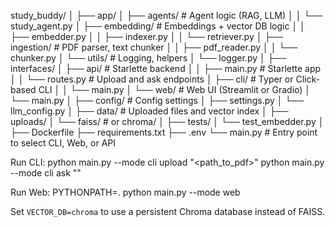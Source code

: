 study_buddy/
│
├── app/
│   ├── agents/                 # Agent logic (RAG, LLM)
│   │   └── study_agent.py
│   ├── embedding/              # Embeddings + vector DB logic
│   │   ├── embedder.py
│   │   ├── indexer.py
│   │   └── retriever.py
│   ├── ingestion/              # PDF parser, text chunker
│   │   ├── pdf_reader.py
│   │   └── chunker.py
│   └── utils/                  # Logging, helpers
│       └── logger.py
│
├── interfaces/
│   ├── api/                    # Starlette backend
│   │   ├── main.py             # Starlette app
│   │   └── routes.py           # Upload and ask endpoints
│   ├── cli/                    # Typer or Click-based CLI
│   │   └── main.py
│   └── web/                    # Web UI (Streamlit or Gradio)
│       └── main.py
│
├── config/                     # Config settings
│   ├── settings.py
│   └── llm_config.py
│
├── data/                       # Uploaded files and vector index
│   ├── uploads/
│   └── faiss/                  # or chroma/
│
├── tests/
│   └── test_embedder.py
│
├── Dockerfile
├── requirements.txt
├── .env
└── main.py                     # Entry point to select CLI, Web, or API


Run CLI:
python main.py --mode cli upload "<path_to_pdf>"
python main.py --mode cli ask "<question to ask>"

Run Web:
PYTHONPATH=. python main.py --mode web

Set `VECTOR_DB=chroma` to use a persistent Chroma database instead of FAISS.
